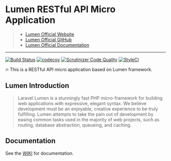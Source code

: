# Lumen RESTful API Micro Application

> * [Lumen Official Website](https://lumen.laravel.com/)
> * [Lumen Official GitHub](https://github.com/laravel/lumen)
> * [Lumen Official Documentation](http://lumen.laravel.com/docs)

***

[![Build Status](https://travis-ci.org/imajinyun/lumen-api.svg?branch=master)](https://travis-ci.org/imajinyun/lumen-api)
[![codecov](https://codecov.io/gh/imajinyun/lumen-api/branch/master/graph/badge.svg)](https://codecov.io/gh/imajinyun/lumen-api)
[![Scrutinizer Code Quality](https://scrutinizer-ci.com/g/imajinyun/lumen-api/badges/quality-score.png?b=master)](https://scrutinizer-ci.com/g/imajinyun/lumen-api/?branch=master)
[![StyleCI](https://styleci.io/repos/115325381/shield?branch=master)](https://styleci.io/repos/115325381)

🔥 This is a RESTful API micro application based on Lumen framework.

## Lumen Introduction

> Laravel Lumen is a stunningly fast PHP micro-framework for building web applications with expressive, elegant syntax. We believe development must be an enjoyable, creative experience to be truly fulfilling. Lumen attempts to take the pain out of development by easing common tasks used in the majority of web projects, such as routing, database abstraction, queueing, and caching.

## Documentation

See the [WIKI](https://github.com/imajinyun/lumen-api/wiki) for documentation.
